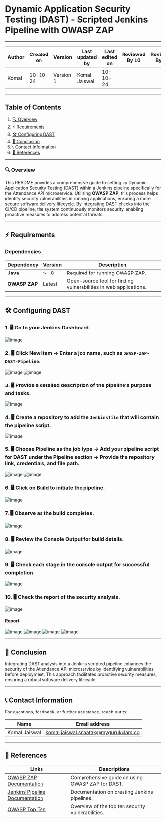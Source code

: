 # Dynamic Application Security Testing (DAST) - Scripted Jenkins Pipeline with OWASP ZAP

---  
| Author      | Created on | Version   | Last updated by | Last edited on | Reviewed By L0 | Reviewed By L1 | Reviewed By L2 |
|-------------|------------|-----------|-----------------|----------------|----------------|----------------|----------------| 
| Komal       | 10-10-24   | Version 1 | Komal Jaiswal   | 10-10-24       |                |                |                |

---

## Table of Contents
1. [🔍 Overview](#-overview)
2. [⚡ Requirements](#-requirements)
3. [🛠️ Configuring DAST](#-configuring-dast)
4. [📌 Conclusion](#-conclusion)
5. [📞 Contact Information](#-contact-information)
6. [📖 References](#-references)

---

### 🔍 Overview
This README provides a comprehensive guide to setting up Dynamic Application Security Testing (DAST) within a Jenkins pipeline specifically for the Attendance API microservice. Utilizing **OWASP ZAP**, this process helps identify security vulnerabilities in running applications, ensuring a more secure software delivery lifecycle. By integrating DAST checks into the CI/CD pipeline, the system continuously monitors security, enabling proactive measures to address potential threats.

---

## ⚡ Requirements

### Dependencies

| Dependency        | Version   | Description                                                     |
|-------------------|-----------|-----------------------------------------------------------------|
| **Java**          | >= 8     | Required for running OWASP ZAP.                                |
| **OWASP ZAP**     | Latest    | Open-source tool for finding vulnerabilities in web applications. |

---

## 🛠️ Configuring DAST

### 1. 🖥️ Go to your Jenkins Dashboard.
![image](https://github.com/user-attachments/assets/c45dfc53-c999-443e-9ced-a7005897ceb7)

### 2. 🖥️ Click **New Item** → Enter a job name, such as `OWASP-ZAP-DAST-Pipeline`.
![image](https://github.com/user-attachments/assets/8e37a852-ab27-408a-99fc-3782c0171273)
![image](https://github.com/user-attachments/assets/5666213b-8935-406f-8843-bb390ec4ed94)

### 3. 🖥️ Provide a detailed description of the pipeline's purpose and tasks.
![image](https://github.com/user-attachments/assets/f758e119-0c51-4f2d-90d6-6c21321d2195)

### 4. 🖥️ Create a repository to add the `Jenkinsfile` that will contain the pipeline script.
![image](https://github.com/user-attachments/assets/2cc72c49-88f2-4989-a40c-85fa79496102)


### 5. 🖥️ Choose Pipeline as the job type → Add your pipeline script for DAST under the Pipeline section → Provide the repository link, credentials, and file path.
![image](https://github.com/user-attachments/assets/e910bb31-9dca-4705-a9bf-de081847bcc8)
![image](https://github.com/user-attachments/assets/7a2636f6-8ee7-4ce2-8826-1adff4e9c518)


### 6. 🖥️ Click on **Build** to initiate the pipeline.
![image](https://github.com/user-attachments/assets/d0eec085-3b44-467e-ab2f-0f0f353bb7a5)


### 7. 🖥️ Observe as the build completes.
![image](https://github.com/user-attachments/assets/52d13d5f-3193-4c5b-925e-0cfe9d0522ba)

### 8. 🖥️ Review the **Console Output** for build details.
![image](https://github.com/user-attachments/assets/bce9013b-b3ab-4798-834f-5e42744e09cb)

### 9. 🖥️ Check each stage in the console output for successful completion.
![image](https://github.com/user-attachments/assets/29c12bb5-95e2-404d-9a70-21fa942ec17a)

### 10. 🖥️ Check the report of the security analysis.
![image](https://github.com/user-attachments/assets/e4db0490-d2c0-49a8-a7d8-ea2ef79e347b)

#### Report
![image](https://github.com/user-attachments/assets/cc18d77f-b269-4ce4-8ff7-adf93c65ff84)
![image](https://github.com/user-attachments/assets/dc02ef6d-ceb8-46e8-941d-e371e6beaa53)
![image](https://github.com/user-attachments/assets/de7d7386-405b-48ca-bb97-6ab3d91e2240)
![image](https://github.com/user-attachments/assets/f3af8233-9340-4e21-8cd9-692d0ddf9bb2)


---

## 📌 Conclusion
Integrating DAST analysis into a Jenkins scripted pipeline enhances the security of the Attendance API microservice by identifying vulnerabilities before deployment. This approach facilitates proactive security measures, ensuring a robust software delivery lifecycle.

---

## 📞 Contact Information
For questions, feedback, or further assistance, reach out to:

| Name          | Email address                        |
|---------------|-------------------------------------|
| Komal Jaiswal | komal.jaiswal.snaatak@mygurukulam.co |

---

## 📖 References
| Links                                                                               | Descriptions                                          |
|-------------------------------------------------------------------------------------|-------------------------------------------------------|
| [OWASP ZAP Documentation](https://www.zaproxy.org/docs/)                           | Comprehensive guide on using OWASP ZAP for DAST.    |
| [Jenkins Pipeline Documentation](https://www.jenkins.io/doc/book/pipeline/)       | Documentation on creating Jenkins pipelines.         |
| [OWASP Top Ten](https://owasp.org/www-project-top-ten/)                            | Overview of the top ten security vulnerabilities.     |


